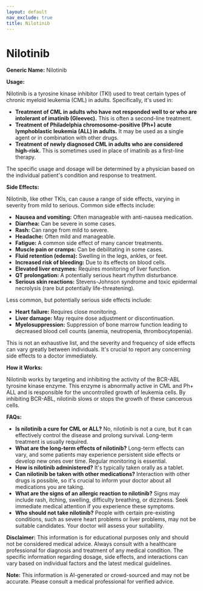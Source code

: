 ```yaml
---
layout: default
nav_exclude: true
title: Nilotinib
---
```


# Nilotinib

**Generic Name:** Nilotinib

**Usage:**

Nilotinib is a tyrosine kinase inhibitor (TKI) used to treat certain types of chronic myeloid leukemia (CML) in adults.  Specifically, it's used in:

* **Treatment of CML in adults who have not responded well to or who are intolerant of imatinib (Gleevec).** This is often a second-line treatment.
* **Treatment of Philadelphia chromosome-positive (Ph+) acute lymphoblastic leukemia (ALL) in adults.**  It may be used as a single agent or in combination with other drugs.
* **Treatment of newly diagnosed CML in adults who are considered high-risk.**  This is sometimes used in place of imatinib as a first-line therapy.

The specific usage and dosage will be determined by a physician based on the individual patient's condition and response to treatment.

**Side Effects:**

Nilotinib, like other TKIs, can cause a range of side effects, varying in severity from mild to serious.  Common side effects include:

* **Nausea and vomiting:** Often manageable with anti-nausea medication.
* **Diarrhea:** Can be severe in some cases.
* **Rash:** Can range from mild to severe.
* **Headache:** Often mild and manageable.
* **Fatigue:** A common side effect of many cancer treatments.
* **Muscle pain or cramps:** Can be debilitating in some cases.
* **Fluid retention (edema):** Swelling in the legs, ankles, or feet.
* **Increased risk of bleeding:**  Due to its effects on blood cells.
* **Elevated liver enzymes:**  Requires monitoring of liver function.
* **QT prolongation:**  A potentially serious heart rhythm disturbance.
* **Serious skin reactions:**  Stevens-Johnson syndrome and toxic epidermal necrolysis (rare but potentially life-threatening).

Less common, but potentially serious side effects include:

* **Heart failure:**  Requires close monitoring.
* **Liver damage:**  May require dose adjustment or discontinuation.
* **Myelosuppression:**  Suppression of bone marrow function leading to decreased blood cell counts (anemia, neutropenia, thrombocytopenia).


This is not an exhaustive list, and the severity and frequency of side effects can vary greatly between individuals.  It's crucial to report any concerning side effects to a doctor immediately.

**How it Works:**

Nilotinib works by targeting and inhibiting the activity of the BCR-ABL tyrosine kinase enzyme. This enzyme is abnormally active in CML and Ph+ ALL and is responsible for the uncontrolled growth of leukemia cells. By inhibiting BCR-ABL, nilotinib slows or stops the growth of these cancerous cells.

**FAQs:**

* **Is nilotinib a cure for CML or ALL?** No, nilotinib is not a cure, but it can effectively control the disease and prolong survival.  Long-term treatment is usually required.
* **What are the long-term effects of nilotinib?** Long-term effects can vary, and some patients may experience persistent side effects or develop new ones over time.  Regular monitoring is essential.
* **How is nilotinib administered?** It's typically taken orally as a tablet.
* **Can nilotinib be taken with other medications?**  Interaction with other drugs is possible, so it's crucial to inform your doctor about all medications you are taking.
* **What are the signs of an allergic reaction to nilotinib?** Signs may include rash, itching, swelling, difficulty breathing, or dizziness. Seek immediate medical attention if you experience these symptoms.
* **Who should not take nilotinib?**  People with certain pre-existing conditions, such as severe heart problems or liver problems, may not be suitable candidates. Your doctor will assess your suitability.

**Disclaimer:** This information is for educational purposes only and should not be considered medical advice.  Always consult with a healthcare professional for diagnosis and treatment of any medical condition.  The specific information regarding dosage, side effects, and interactions can vary based on individual factors and the latest medical guidelines.


**Note:** This information is AI-generated or crowd-sourced and may not be accurate. Please consult a medical professional for verified advice.